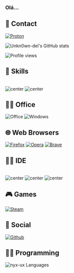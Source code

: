 ### Olá...

## 📱 Contact
[![Proton](https://img.shields.io/badge/ProtonMail-8B89CC?style=for-the-badge&logo=protonmail&logoColor=white
)](mailto:code1one@proton.me?)

![Unkn0wn-del's GitHub stats](https://github-readme-stats.vercel.app/api?username=nyx-ux&show_icons=true&theme=dark)
<p align="left"> <img src="https://komarev.com/ghpvc/?username=nyx-ux&color=red" alt="Profile views" /> </p>

## 🚀 Skills
<div style ="display: inline_block"><br>
<img alt="center" src="https://img.shields.io/badge/Python-14354C?style=for-the-badge&logo=python&logoColor=white"
 /> 
 <img alt="center" src="https://img.shields.io/badge/Shell_Script-121011?style=for-the-badge&logo=gnu-bash&logoColor=white"/>

 ## 👨‍💻 Office
  ![Office](https://img.shields.io/badge/Microsoft_Office-D83B01?style=for-the-badge&logo=microsoft-office&logoColor=white)
  ![Windows](https://img.shields.io/badge/Microsoft-666666?style=for-the-badge&logo=microsoft&logoColor=white)

  ## 🌐 Web Browsers
  [![Firefox](https://img.shields.io/badge/Firefox_Browser-FF7139?style=for-the-badge&logo=Firefox-Browser&logoColor=white)](https://www.mozilla.org/pt-BR/firefox/new/)
 [![Opera](https://img.shields.io/badge/Opera-FF1B2D?style=for-the-badge&logo=Opera&logoColor=white)](https://www.opera.com/pt-br)
 [![Brave](https://img.shields.io/badge/Brave-FF1B2D?style=for-the-badge&logo=Brave&logoColor=white)](https://brave.com/pt-br/download/)


 ## 👨‍💻 IDE
<div style="display:inline_block"><br/>
<img alt="center" src="https://img.shields.io/badge/PyCharm-000000.svg?&style=for-the-badge&logo=PyCharm&logoColor=white"/>
<img alt="center" src="https://img.shields.io/badge/Visual_Studio_Code-0078D4?style=for-the-badge&logo=visual%20studio%20code&logoColor=white"/>
<img alt="center" src="https://img.shields.io/badge/sublime_text-%23575757.svg?&style=for-the-badge&logo=sublime-text&logoColor=important"/>

##  🎮 Games
[![Steam](https://img.shields.io/badge/Steam-000000?style=for-the-badge&logo=steam&logoColor=white)](https://steamcommunity.com/profiles/76561198862987202/)

## 👨 Social
[![Github](https://img.shields.io/badge/GitHub-100000?style=for-the-badge&logo=github&logoColor=white)](https://github.com/Unkn0wn-del)


## 👨‍💻 Programming
<img alt="nyx-ux Languages" src="https://github-readme-stats.vercel.app/api/top-langs/?username=nyx-ux&layout=compact&theme=github_dark&bg_color=1F222E&title_color=F85D7F&icon_color=F8D866"/>

  
